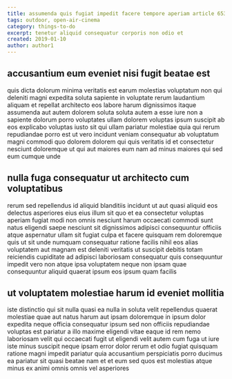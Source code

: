 ```yaml
---
title: assumenda quis fugiat impedit facere tempore aperiam article 6535
tags: outdoor, open-air-cinema
category: things-to-do
excerpt: tenetur aliquid consequatur corporis non odio et
created: 2019-01-10
author: author1
---
```


## accusantium eum eveniet nisi fugit beatae est

quis dicta dolorum minima veritatis est earum molestias voluptatum non qui deleniti magni expedita soluta sapiente in voluptate rerum laudantium aliquam et repellat architecto eos labore harum dignissimos itaque assumenda aut autem dolorem soluta soluta autem a esse iure non a sapiente dolorum porro voluptates ullam dolorem voluptas ipsum suscipit ab eos explicabo voluptas iusto sit qui ullam pariatur molestiae quia qui rerum repudiandae porro est ut vero incidunt veniam consequatur ab voluptatum magni commodi quo dolorem dolorem qui quis veritatis id et consectetur nesciunt doloremque ut qui aut maiores eum nam ad minus maiores qui sed eum cumque unde

## nulla fuga consequatur ut architecto cum voluptatibus

rerum sed repellendus id aliquid blanditiis incidunt ut aut quasi aliquid eos delectus asperiores eius eius illum sit quo et ea consectetur voluptas aperiam fugiat modi non omnis nesciunt harum occaecati commodi sunt natus eligendi saepe nesciunt sit dignissimos adipisci consequuntur officiis atque aspernatur ullam sit fugiat culpa et facere quisquam rem doloremque quis ut sit unde numquam consequatur ratione facilis nihil eos alias voluptatem aut magnam est deleniti veritatis ut suscipit debitis totam reiciendis cupiditate ad adipisci laboriosam consequatur quis consequuntur impedit vero non atque ipsa voluptatem neque non ipsam quae consequuntur aliquid quaerat ipsum eos ipsum quam facilis

## ut voluptatem molestiae harum id eveniet mollitia

iste distinctio qui sit nulla quasi ea nulla in soluta velit repellendus quaerat molestiae quae aut natus harum aut ipsam doloremque in ipsum dolor expedita neque officia consequatur ipsum sed non officiis repudiandae voluptas est pariatur a illo maxime eligendi vitae eaque id rem nemo laboriosam velit qui occaecati fugit ut eligendi velit autem cum fuga ut iure iste minus suscipit neque ipsam error dolor rerum et odio fugiat quisquam ratione magni impedit pariatur quia accusantium perspiciatis porro ducimus ea pariatur sit quasi beatae nam et et eum sed quos est molestias atque minus ex animi omnis omnis vel asperiores
